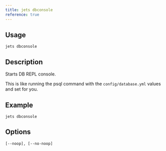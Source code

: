 ```yaml
---
title: jets dbconsole
reference: true
---
```


## Usage

    jets dbconsole

## Description

Starts DB REPL console.

This is like running the psql command with the `config/database.yml` values and set for you.

## Example

    jets dbconsole

## Options

```
[--noop], [--no-noop]  
```

